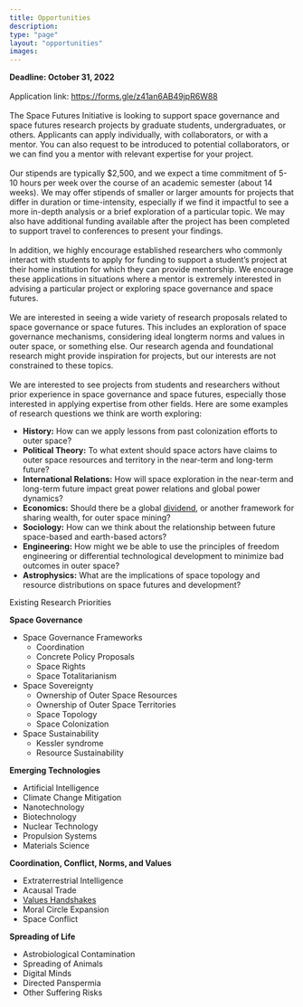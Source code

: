 ```yaml
---
title: Opportunities
description:
type: "page"
layout: "opportunities"
images: 
---
```


**Deadline: October 31, 2022**\
\
Application link: https://forms.gle/z41an6AB49jpR6W88 \
\
The Space Futures Initiative is looking to support space governance and space futures research projects by graduate students, undergraduates, or others. Applicants can apply individually, with collaborators, or with a mentor. You can also request to be introduced to potential collaborators, or we can find you a mentor with relevant expertise for your project.\
\
Our stipends are typically $2,500, and we expect a time commitment of 5-10 hours per week over the course of an academic semester (about 14 weeks). We may offer stipends of smaller or larger amounts for projects that differ in duration or time-intensity, especially if we find it impactful to see a more in-depth analysis or a brief exploration of a particular topic. We may also have additional funding available after the project has been completed to support travel to conferences to present your findings.\
\
In addition, we highly encourage established researchers who commonly interact with students to apply for funding to support a student’s project at their home institution for which they can provide mentorship. We encourage these applications in situations where a mentor is extremely interested in advising a particular project or exploring space governance and space futures.\
\
We are interested in seeing a wide variety of research proposals related to space governance or space futures. This includes an exploration of space governance mechanisms, considering ideal longterm norms and values in outer space, or something else. Our research agenda and foundational research might provide inspiration for projects, but our interests are not constrained to these topics.\
\
We are interested to see projects from students and researchers without prior experience in space governance and space futures, especially those interested in applying expertise from other fields. Here are some examples of research questions we think are worth exploring:



* **History:** How can we apply lessons from past colonization efforts to outer space? 
* **Political Theory:** To what extent should space actors have claims to outer space resources and territory in the near-term and long-term future?
* **International Relations:** How will space exploration in the near-term and long-term future impact great power relations and global power dynamics?
* **Economics:** Should there be a global [dividend](https://www.researchgate.net/publication/323247905_Can_space_mining_benefit_all_of_humanity_The_resource_fund_and_citizen%27s_dividend_model_of_Alaska_the_%27last_frontier%27), or another framework for sharing wealth, for outer space mining?
* **Sociology:** How can we think about the relationship between future space-based and earth-based actors?
* **Engineering:** How might we be able to use the principles of freedom engineering or differential technological development to minimize bad outcomes in outer space?
* **Astrophysics:** What are the implications of space topology and resource distributions on space futures and development?

Existing Research Priorities

**Space Governance**



* Space Governance Frameworks
    * Coordination
    * Concrete Policy Proposals
    * Space Rights
    * Space Totalitarianism
* Space Sovereignty
    * Ownership of Outer Space Resources
    * Ownership of Outer Space Territories
    * Space Topology
    * Space Colonization
* Space Sustainability
    * Kessler syndrome
    * Resource Sustainability

**Emerging Technologies**



* Artificial Intelligence
* Climate Change Mitigation
* Nanotechnology
* Biotechnology
* Nuclear Technology
* Propulsion Systems
* Materials Science

**Coordination, Conflict, Norms, and Values**



* Extraterrestrial Intelligence
* Acausal Trade
* [Values Handshakes](https://www.lesswrong.com/tag/values-handshakes)
* Moral Circle Expansion
* Space Conflict

**Spreading of Life**



* Astrobiological Contamination
* Spreading of Animals
* Digital Minds
* Directed Panspermia
* Other Suffering Risks